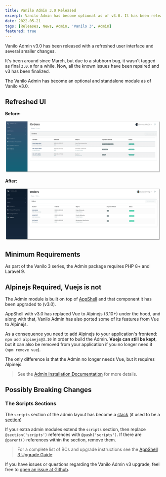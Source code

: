 ```yaml
---
title: Vanilo Admin 3.0 Released
excerpt: Vanilo Admin has become optional as of v3.0. It has been released with a refreshed UI and AlpineJS under the hood.
date: 2022-05-21
tags: [Releases, News, Admin, 'Vanilo 3', Admin]
featured: true
---
```

Vanilo Admin v3.0 has been released with a refreshed user interface and several smaller changes.

It's been around since March, but due to a stubborn bug, it wasn't tagged as final `3.0.0` for a while.
Now, all the known issues have been repaired and v3 has been finalized.

The Vanilo Admin has become an optional and standalone module as of Vanilo v3.0.

## Refreshed UI

**Before:**

![Admin v2](img/_admin2.png)

**After:**

![Admin v3](img/_admin3.png)

## Minimum Requirements

As part of the Vanilo 3 series, the Admin package requires PHP 8+ and Laravel 9.

## Alpinejs Required, Vuejs is not

The Admin module is built on top of [AppShell](https://konekt.dev/appshell) and
that component it has been upgraded to (v3.0).

AppShell with v3.0 has replaced Vue to Alpinejs (3.10+) under the hood, and along with that,
Vanilo Admin has also ported some of its features from Vue to Alpinejs. 

As a consequence you need to add Alpinejs to your application's frontend:
`npm add alpinejs@3.10` in order to build the Admin.
**Vuejs can still be kept**, but it can also be removed from your application
if you no longer need it (`npm remove vue`).

The only difference is that the Admin no longer needs Vue, but it requires Alpinejs.

> See the [Admin Installation Documentation](https://vanilo.io/docs/3.x/admin-installation) for more details.

## Possibly Breaking Changes

### The Scripts Sections

The `scripts` section of the admin layout has become a
[stack](https://laravel.com/docs/9.x/blade#stacks)
(it used to be a [section](https://laravel.com/docs/9.x/blade#defining-a-layout))

If your extra admin modules extend the `scripts` section, then replace
`@section('scripts')` references with `@push('scripts')`. If there are `@parent()`
references within the section, remove them.

> For a complete list of BCs and upgrade instructions see the [AppShell 3 Upgrade Guide](https://konekt.dev/appshell/3.x/upgrade#2x-30)

If you have issues or questions regarding the Vanilo Admin v3 upgrade, feel free to [open an issue at Github](https://github.com/vanilophp/admin/issues).
